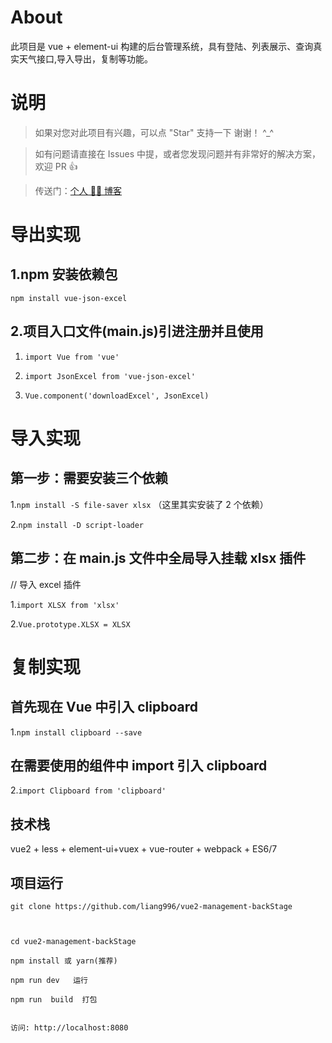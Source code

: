 # About

此项目是 vue + element-ui 构建的后台管理系统，具有登陆、列表展示、查询真实天气接口,导入导出，复制等功能。

# 说明

> 如果对您对此项目有兴趣，可以点 "Star" 支持一下 谢谢！ ^\_^

> 如有问题请直接在 Issues 中提，或者您发现问题并有非常好的解决方案，欢迎 PR 👍

> 传送门：[个人 🙅‍♂ 博客](https://liang996.github.io/)

# 导出实现

## 1.npm 安装依赖包

`npm install vue-json-excel`

## 2.项目入口文件(main.js)引进注册并且使用

1. `import Vue from 'vue'`
2. `import JsonExcel from 'vue-json-excel'`

3. `Vue.component('downloadExcel', JsonExcel)`

# 导入实现

## 第一步：需要安装三个依赖

1.`npm install -S file-saver xlsx` （这里其实安装了 2 个依赖）

2.`npm install -D script-loader`

## 第二步：在 main.js 文件中全局导入挂载 xlsx 插件

// 导入 excel 插件

1.`import XLSX from 'xlsx'`

2.`Vue.prototype.XLSX = XLSX`

# 复制实现

## 首先现在 Vue 中引入 clipboard

1.`npm install clipboard --save`

## 在需要使用的组件中 import 引入 clipboard

2.`import Clipboard from 'clipboard'`

## 技术栈

vue2 + less + element-ui+vuex + vue-router + webpack + ES6/7

## 项目运行

```
git clone https://github.com/liang996/vue2-management-backStage

  

cd vue2-management-backStage

npm install 或 yarn(推荐)

npm run dev   运行

npm run  build  打包


访问: http://localhost:8080

```
